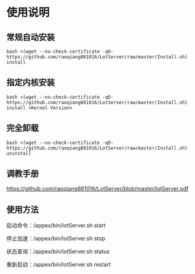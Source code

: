 # 使用说明

## 常规自动安装

```
bash <(wget --no-check-certificate -qO- https://github.com/raoqiang881016/LotServer/raw/master/Install.sh) install
```

## 指定内核安装

```
bash <(wget --no-check-certificate -qO- https://github.com/raoqiang881016/LotServer/raw/master/Install.sh) install <Kernel Version>
```

## 完全卸载

```
bash <(wget --no-check-certificate -qO- https://github.com/raoqiang881016/LotServer/raw/master/Install.sh) uninstall
```

## 调教手册

https://github.com/raoqiang881016/LotServer/blob/master/lotServer.pdf

## 使用方法

启动命令：/appex/bin/lotServer.sh start

停止加速：/appex/bin/lotServer.sh stop

状态查询：/appex/bin/lotServer.sh status

重新启动：/appex/bin/lotServer.sh restart

